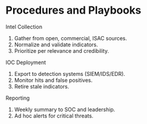 # Procedures and Playbooks
Intel Collection
1. Gather from open, commercial, ISAC sources.
2. Normalize and validate indicators.
3. Prioritize per relevance and credibility.

IOC Deployment
1. Export to detection systems (SIEM/IDS/EDR).
2. Monitor hits and false positives.
3. Retire stale indicators.

Reporting
1. Weekly summary to SOC and leadership.
2. Ad hoc alerts for critical threats.
